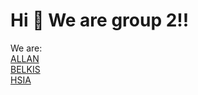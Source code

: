 # Hi :wave: We are group 2!!


We are:\
[ALLAN](introduction/allansaku.md)\
[BELKIS](introduction/belkis.md)\
[HSIA](introduction/hsia.md)
